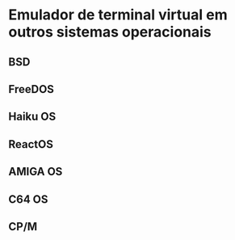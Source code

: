# Emulador de terminal virtual em outros sistemas operacionais

## BSD

## FreeDOS

## Haiku OS

## ReactOS

## AMIGA OS

## C64 OS

## CP/M
